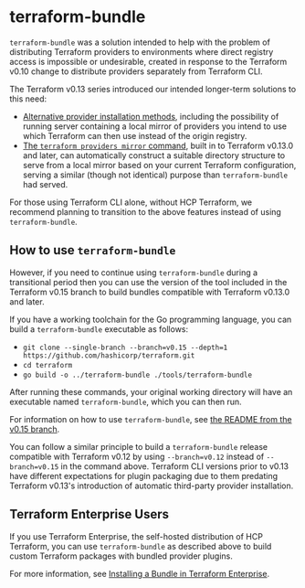 # terraform-bundle

`terraform-bundle` was a solution intended to help with the problem
of distributing Terraform providers to environments where direct registry
access is impossible or undesirable, created in response to the Terraform v0.10
change to distribute providers separately from Terraform CLI.

The Terraform v0.13 series introduced our intended longer-term solutions
to this need:

* [Alternative provider installation methods](https://www.terraform.io/docs/cli/config/config-file.html#provider-installation),
  including the possibility of running server containing a local mirror of
  providers you intend to use which Terraform can then use instead of the
  origin registry.
* [The `terraform providers mirror` command](https://www.terraform.io/docs/cli/commands/providers/mirror.html),
  built in to Terraform v0.13.0 and later, can automatically construct a
  suitable directory structure to serve from a local mirror based on your
  current Terraform configuration, serving a similar (though not identical)
  purpose than `terraform-bundle` had served.

For those using Terraform CLI alone, without HCP Terraform, we recommend
planning to transition to the above features instead of using
`terraform-bundle`.

## How to use `terraform-bundle`

However, if you need to continue using `terraform-bundle`
during a transitional period then you can use the version of the tool included
in the Terraform v0.15 branch to build bundles compatible with
Terraform v0.13.0 and later.

If you have a working toolchain for the Go programming language, you can
build a `terraform-bundle` executable as follows:

* `git clone --single-branch --branch=v0.15 --depth=1 https://github.com/hashicorp/terraform.git`
* `cd terraform`
* `go build -o ../terraform-bundle ./tools/terraform-bundle`

After running these commands, your original working directory will have an
executable named `terraform-bundle`, which you can then run.


For information
on how to use `terraform-bundle`, see
[the README from the v0.15 branch](https://github.com/hashicorp/terraform/blob/v0.15/tools/terraform-bundle/README.md).

You can follow a similar principle to build a `terraform-bundle` release
compatible with Terraform v0.12 by using `--branch=v0.12` instead of
`--branch=v0.15` in the command above. Terraform CLI versions prior to
v0.13 have different expectations for plugin packaging due to them predating
Terraform v0.13's introduction of automatic third-party provider installation.

## Terraform Enterprise Users

If you use Terraform Enterprise, the self-hosted distribution of
HCP Terraform, you can use `terraform-bundle` as described above to build
custom Terraform packages with bundled provider plugins.

For more information, see
[Installing a Bundle in Terraform Enterprise](https://github.com/hashicorp/terraform/blob/v0.15/tools/terraform-bundle/README.md#installing-a-bundle-in-terraform-enterprise).
